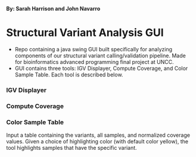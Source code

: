 **By: Sarah Harrison and John Navarro** 

# Structural Variant Analysis GUI

* Repo containing a java swing GUI built specifically for analyzing components of our structural variant calling/validation pipeline. Made for bioinformatics advanced programming final project at UNCC. 
* GUI contains three tools: IGV Displayer, Compute Coverage, and Color Sample Table. Each tool is described below. 

### IGV Displayer 


### Compute Coverage

### Color Sample Table 

Input a table containing the variants, all samples, and normalized coverage values. Given a choice of highlighting color (with default color yellow), the tool highlights samples that have the specific variant.

